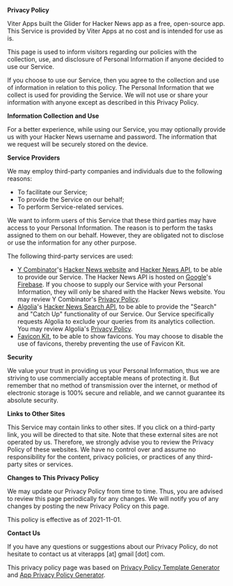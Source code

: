 **Privacy Policy**

Viter Apps built the Glider for Hacker News app as a free, open-source app. This Service is provided by Viter Apps at no cost and is intended for use as is.

This page is used to inform visitors regarding our policies with the collection, use, and disclosure of Personal Information if anyone decided to use our Service.

If you choose to use our Service, then you agree to the collection and use of information in relation to this policy. The Personal Information that we collect is used for providing the Service. We will not use or share your information with anyone except as described in this Privacy Policy.

**Information Collection and Use**

For a better experience, while using our Service, you may optionally provide us with your Hacker News username and password. The information that we request will be securely stored on the device.

**Service Providers**

We may employ third-party companies and individuals due to the following reasons:

* To facilitate our Service;
* To provide the Service on our behalf;
* To perform Service-related services.

We want to inform users of this Service that these third parties may have access to your Personal Information. The reason is to perform the tasks assigned to them on our behalf. However, they are obligated not to disclose or use the information for any other purpose.

The following third-party services are used:

* [Y Combinator](https://www.ycombinator.com/)'s [Hacker News website](https://news.ycombinator.com/) and [Hacker News API](https://github.com/HackerNews/API), to be able to provide our Service. The Hacker News API is hosted on [Google](https://www.google.com/)'s [Firebase](https://firebase.google.com/). If you choose to supply our Service with your Personal Information, they will only be shared with the Hacker News website. You may review Y Combinator's [Privacy Policy](https://www.ycombinator.com/legal/#privacy).
* [Algolia](https://www.algolia.com/)'s [Hacker News Search API](https://hn.algolia.com/api), to be able to provide the "Search" and "Catch Up" functionality of our Service. Our Service specifically requests Algolia to exclude your queries from its analytics collection. You may review Algolia's [Privacy Policy](https://www.algolia.com/policies/privacy/).
* [Favicon Kit](https://faviconkit.com/), to be able to show favicons. You may choose to disable the use of favicons, thereby preventing the use of Favicon Kit.

**Security**

We value your trust in providing us your Personal Information, thus we are striving to use commercially acceptable means of protecting it. But remember that no method of transmission over the internet, or method of electronic storage is 100% secure and reliable, and we cannot guarantee its absolute security.

**Links to Other Sites**

This Service may contain links to other sites. If you click on a third-party link, you will be directed to that site. Note that these external sites are not operated by us. Therefore, we strongly advise you to review the Privacy Policy of these websites. We have no control over and assume no responsibility for the content, privacy policies, or practices of any third-party sites or services.

**Changes to This Privacy Policy**

We may update our Privacy Policy from time to time. Thus, you are advised to review this page periodically for any changes. We will notify you of any changes by posting the new Privacy Policy on this page.

This policy is effective as of 2021-11-01.

**Contact Us**

If you have any questions or suggestions about our Privacy Policy, do not hesitate to contact us at viterapps \[at\] gmail \[dot\] com.

This privacy policy page was based on [Privacy Policy Template Generator](https://privacypolicytemplate.net) and [App Privacy Policy Generator](https://app-privacy-policy-generator.nisrulz.com/).